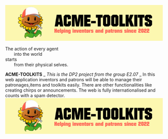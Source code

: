 ![Marga](https://raw.githubusercontent.com/anac29/Acme-Toolkits/master/src/main/webapp/META-INF/resources/images/banner.png)


The action of every agent <br />
  into the world <br />
starts <br />
  from their physical selves. <br />





**ACME-TOOLKITS**
_ _This is the DP2 project from the group E2.07_ _
In this web application inventors and patrons will be able to manage their patronages,items and toolkits easily.
There are other functionalities like creating chirps or announcements. The web is fully internationalised and counts with
a spam detector.
![Marga](https://raw.githubusercontent.com/anac29/Acme-Toolkits/master/src/main/webapp/META-INF/resources/images/banner.png)
 
